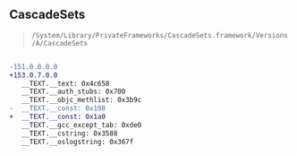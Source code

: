 ## CascadeSets

> `/System/Library/PrivateFrameworks/CascadeSets.framework/Versions/A/CascadeSets`

```diff

-151.0.0.0.0
+153.0.7.0.0
   __TEXT.__text: 0x4c658
   __TEXT.__auth_stubs: 0x700
   __TEXT.__objc_methlist: 0x3b9c
-  __TEXT.__const: 0x198
+  __TEXT.__const: 0x1a0
   __TEXT.__gcc_except_tab: 0xde0
   __TEXT.__cstring: 0x3588
   __TEXT.__oslogstring: 0x367f

```
